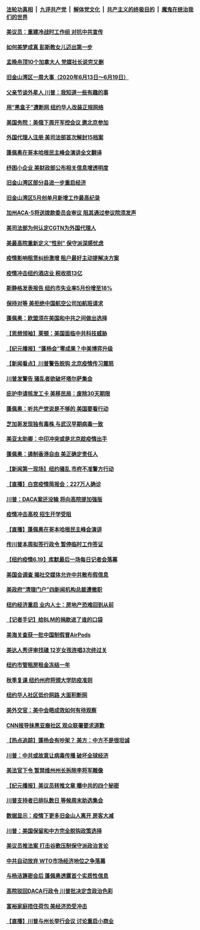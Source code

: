 

####  [法轮功真相](../../../../basic/blob/master/README.md?t=06210202) &nbsp;|&nbsp; [九评共产党](../../../../9ping.md/blob/master/README.md?t=06210202) &nbsp;|&nbsp; [解体党文化](../../../../jtdwh.md/blob/master/README.md?t=06210202)  &nbsp;|&nbsp; [共产主义的终极目的](../../../../gczydzjmd.md/blob/master/README.md?t=06210202) &nbsp;|&nbsp; [魔鬼在统治我们的世界](../../../../mgztzwmdsj.md/blob/master/README.md?t=06210202) 

#### [美议员：重建冷战时工作组 对抗中共宣传](../pages/nsc412/n12200449.md?t=06210202) 

#### [如何美梦成真 彭斯教女儿迈出第一步](../pages/nsc412/n12200401.md?t=06210202) 

#### [孟晚舟顶10个加拿大人 党媒社长说完又删](../pages/nsc412/n12200398.md?t=06210202) 

#### [旧金山湾区一周大事（2020年6月13日〜6月19日）](../pages/nsc412/n12200439.md?t=06210202) 

#### [父亲节谈外星人 川普：我知道一些有趣的事](../pages/nsc412/n12200212.md?t=06210202) 

#### [用“黑盒子”遭断网   纽约华人改装正规网络](../pages/nsc412/n12199538.md?t=06210202) 

#### [美国务院：美俄下周开军控会议 邀北京参加](../pages/nsc412/n12200097.md?t=06210202) 

#### [外国代理人注册 美司法部首次解封15档案](../pages/nsc412/n12199547.md?t=06210202) 

#### [蓬佩奥在哥本哈根民主峰会演讲全文翻译](../pages/nsc412/n12199290.md?t=06210202) 

#### [纾困小企业 美财政部公布相关信息增透明度](../pages/nsc412/n12199644.md?t=06210202) 

#### [旧金山湾区部分县进一步重启经济](../pages/nsc412/n12199750.md?t=06210202) 

#### [旧金山湾区5月创单月新增工作最高纪录](../pages/nsc412/n12199698.md?t=06210202) 

#### [加州ACA-5将送拨款委员会审议 阻其通过参议院须发声](../pages/nsc412/n12199686.md?t=06210202) 

#### [美司法部为何认定CGTN为外国代理人](../pages/nsc412/n12199531.md?t=06210202) 

#### [美最高院重新定义“性别” 保守派深感忧虑](../pages/nsc412/n12199501.md?t=06210202) 

#### [疫情影响租赁纠纷激增  租户最好主动提解决方案](../pages/nsc412/n12199526.md?t=06210202) 

#### [疫情冲击纽约酒店业 税收损13亿](../pages/nsc412/n12199565.md?t=06210202) 

#### [斯静格发表报告   纽约市失业率5月份增至18%](../pages/nsc412/n12199556.md?t=06210202) 

#### [保持对等 美拒绝中国航空公司加航班请求](../pages/nsc412/n12199377.md?t=06210202) 

#### [蓬佩奥：欧盟须在美国和中共之间做出选择](../pages/nsc412/n12199184.md?t=06210202) 

#### [【思想领袖】莱顿：美国面临中共科技威胁](../pages/nsc412/n12033930.md?t=06210202) 

#### [【纪元播报】“蓬杨会”零成果？中美博弈升级](../pages/nsc412/n12199275.md?t=06210202) 

#### [【新闻看点】川普警告脱钩 北京疫情传习震怒](../pages/nsc412/n12198957.md?t=06210202) 

#### [川普发警告 骚乱者欲破坏塔尔萨集会](../pages/nsc412/n12199233.md?t=06210202) 

#### [庇护申请核发工卡 美移民局：废除30天期限](../pages/nsc412/n12199178.md?t=06210202) 

#### [蓬佩奥：听共产党说是不够的 美国要看行动](../pages/nsc412/n12198968.md?t=06210202) 

#### [芝加哥发现独有毒株 与武汉早期病毒一致](../pages/nsc412/n12199036.md?t=06210202) 

#### [美亚太助卿：中印冲突或是北京趁疫情出手](../pages/nsc412/n12198861.md?t=06210202) 

#### [蓬佩奥：遏制香港自由 美正确定责任人](../pages/nsc412/n12198814.md?t=06210202) 

#### [【新闻第一现场】纽约骚乱 市府不准警方行动](../pages/nsc412/n12198905.md?t=06210202) 

#### [【直播】白宫疫情简报会：227万人确诊](../pages/nsc412/n12198669.md?t=06210202) 

#### [川普：DACA案还没输 将向高院提加强版](../pages/nsc412/n12198635.md?t=06210202) 

#### [疫情冲击高校 招生开学受阻](../pages/nsc412/n12198698.md?t=06210202) 

#### [【直播】蓬佩奥在哥本哈根民主峰会演讲](../pages/nsc412/n12198355.md?t=06210202) 

#### [传川普本周拟签行政令 暂停临时工作签证](../pages/nsc412/n12198579.md?t=06210202) 

#### [【纽约疫情6.19】库默最后一场每日记者会落幕](../pages/nsc412/n12197864.md?t=06210202) 

#### [美国会调查 揭社交媒体允许中共散布假信息](../pages/nsc412/n12198310.md?t=06210202) 

#### [美政府“清理门户”四新闻机构总裁遭撤职](../pages/nsc412/n12198300.md?t=06210202) 

#### [纽约经济重启 业内人士：房地产恐难回到从前](../pages/nsc412/n12197038.md?t=06210202) 

#### [【记者手记】给BLM的捐款进了谁的口袋](../pages/nsc412/n12197012.md?t=06210202) 

#### [美海关查获一批中国制假冒AirPods](../pages/nsc412/n12197717.md?t=06210202) 

#### [美达人秀评审找碴 12岁女孩连唱3次终过关](../pages/nsc412/n12197427.md?t=06210202) 

#### [纽约市管租房租金冻结一年](../pages/nsc412/n12197055.md?t=06210202) 

#### [秋季复课 纽约州府将颁大学防疫准则](../pages/nsc412/n12197049.md?t=06210202) 

#### [纽约华人社区低价网路  大面积断网](../pages/nsc412/n12197033.md?t=06210202) 

#### [美外交官：美中会晤成效如何有待观察](../pages/nsc412/n12196954.md?t=06210202) 

#### [CNN报导抹黑亚裔社区 观众联署要求道歉](../pages/nsc412/n12197121.md?t=06210202) 

#### [【热点追踪】蓬杨会有吵架？ 美方：中方不是很坦诚](../pages/nsc412/n12197128.md?t=06210202) 

#### [川普：中共或故意让病毒传播 破坏全球经济](../pages/nsc412/n12196283.md?t=06210202) 

#### [美法官下令 暂禁维州州长拆除李将军雕像](../pages/nsc412/n12196655.md?t=06210202) 

#### [【纪元播报】美议员转推文章 曝中共的四个秘密](../pages/nsc412/n12196667.md?t=06210202) 

#### [川普支持者已排队数日 等候周末助选集会](../pages/nsc412/n12196535.md?t=06210202) 

#### [数据显示：疫情下更多旧金山人离开 房客大减](../pages/nsc412/n12196716.md?t=06210202) 

#### [川普：美国保留和中方完全脱钩政策选择](../pages/nsc412/n12196511.md?t=06210202) 

#### [美议员推法案 打击谷歌压制保守派政治言论](../pages/nsc412/n12196420.md?t=06210202) 

#### [中共自动放弃 WTO市场经济地位之争落幕](../pages/nsc412/n12196264.md?t=06210202) 

#### [与杨洁篪密会后 蓬佩奥透露首个实质性信息](../pages/nsc412/n12196373.md?t=06210202) 

#### [高院驳回DACA行政令 川普批决定含政治色彩](../pages/nsc412/n12195892.md?t=06210202) 

#### [富裕家庭捂住荷包 美经济恐受冲击](../pages/nsc412/n12196217.md?t=06210202) 

#### [【直播】川普与州长举行会议 讨论重启小商业](../pages/nsc412/n12196074.md?t=06210202) 

